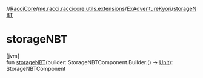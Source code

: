//[RacciCore](../../../index.md)/[me.racci.raccicore.utils.extensions](../index.md)/[ExAdventureKyori](index.md)/[storageNBT](storage-n-b-t.md)

# storageNBT

[jvm]\
fun [storageNBT](storage-n-b-t.md)(builder: StorageNBTComponent.Builder.() -&gt; [Unit](https://kotlinlang.org/api/latest/jvm/stdlib/kotlin/-unit/index.html)): StorageNBTComponent
